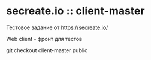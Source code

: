 # secreate.io :: client-master

Тестовое задание от https://secreate.io/ 

Web client - фронт для тестов

git checkout client-master public
